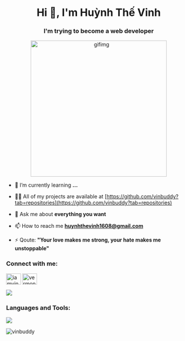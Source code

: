 <h1 align="center">Hi 👋, I'm Huỳnh Thế Vinh</h1>
<h3 align="center">I'm trying to become a web developer</h3>

<p align="center">
  <img alt="gifimg" width="370" src="https://github.com/user-attachments/assets/528a9af5-1d18-4e54-9b3e-31682337fb1f">
</p>

- 🌱 I’m currently learning **...**

- 👨‍💻 All of my projects are available at [https://github.com/vinbuddy?tab=repositories](https://github.com/vinbuddy?tab=repositories)

- 💬 Ask me about **everything you want**

- 📫 How to reach me **huynhthevinh1608@gmail.com**

- ⚡ Qoute: **"Your love makes me strong, your hate makes me unstoppable"**

<h3 align="left">Connect with me:</h3>
<p align="left">
<a href="https://fb.com/iamvinhhuynh" target="blank"><img align="center" src="https://raw.githubusercontent.com/rahuldkjain/github-profile-readme-generator/master/src/images/icons/Social/facebook.svg" alt="iamvinhhuynh" height="30" width="40" /></a>
<a href="https://instagram.com/vermon.js" target="blank"><img align="center" src="https://raw.githubusercontent.com/rahuldkjain/github-profile-readme-generator/master/src/images/icons/Social/instagram.svg" alt="vermon.js" height="30" width="40" /></a>
</p>

![](https://komarev.com/ghpvc/?username=vinbuddy&color=ff69b4)

<h3 align="left">Languages and Tools:</h3>
<p align="left"> 
  <a href=#">
    <img src="https://skillicons.dev/icons?i=html,css,js,typescript,nodejs,react,nextjs,bootstrap,sass,tailwind,firebase,postman,git,notion,vscode" />
  </a>
</p>

<p><img align="center" src="https://github-readme-stats.vercel.app/api/top-langs?username=vinbuddy&show_icons=true&locale=en&layout=donut" alt="vinbuddy" /></p>





